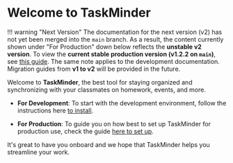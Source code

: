 # Welcome to TaskMinder

!!! warning "Next Version"
    The documentation for the next version (v2) has not yet been merged into the `main` branch. As a result, the content currently shown under "For Production" down below reflects the **unstable v2 version**. To view the **current stable production version (v1.2.2 on `main`)**, see [this guide](./deploy-v1.md).
    The same note applies to the development documentation. Migration guides from **v1 to v2** will be provided in the future.


Welcome to **TaskMinder**, the best tool for staying organized and synchronizing with your classmates on homework, events, and more. 

* **For Development**: To start with the development environment, follow the instructions here [to install](./development.md).

* **For Production**: To guide you on how best to set up TaskMinder for production use, check the guide [here to set up](./deploy-v2.md).

It's great to have you onboard and we hope that TaskMinder helps you streamline your work.
